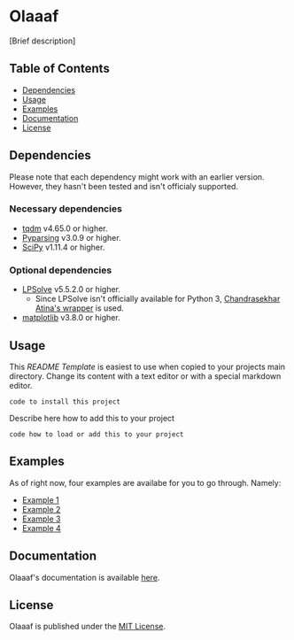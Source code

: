 # Olaaaf

[Brief description]

## Table of Contents

- [Dependencies](#dependencies)
- [Usage](#usage)
- [Examples](#examples)
- [Documentation](#documentation)
- [License](#license)

## Dependencies

Please note that each dependency might work with an earlier version.
However, they hasn't been tested and isn't officialy supported.

### Necessary dependencies

- [tqdm](https://tqdm.github.io) v4.65.0 or higher.
- [Pyparsing](https://github.com/pyparsing/pyparsing) v3.0.9 or higher.
- [SciPy](https://scipy.org) v1.11.4 or higher.

### Optional dependencies

- [LPSolve](https://lpsolve.sourceforge.net/5.5/) v5.5.2.0 or higher.
  - Since LPSolve isn't officially available for Python 3, [Chandrasekhar Atina's wrapper](https://github.com/chandu-atina/lp_solve_python_3x) is used.
- [matplotlib](https://matplotlib.org) v3.8.0 or higher.

## Usage

This _README Template_ is easiest to use when copied to your projects main directory. Change its content with a text editor or with a special markdown editor.

    code to install this project

Describe here how to add this to your project

    code how to load or add this to your project

## Examples

As of right now, four examples are availabe for you to go through. Namely:

- [Example 1]()
- [Example 2]()
- [Example 3]()
- [Example 4]()

## Documentation

Olaaaf's documentation is available [here](https://olaaafengine.github.io/docs/).

## License

Olaaaf is published under the [MIT License](LICENSE).
